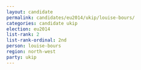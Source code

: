```yaml
---
layout: candidate
permalink: candidates/eu2014/ukip/louise-bours/
categories: candidate ukip
election: eu2014
list-rank: 2
list-rank-ordinal: 2nd
person: louise-bours
region: north-west
party: ukip
---
```

